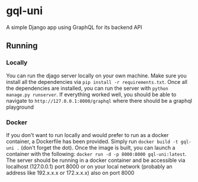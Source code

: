 # gql-uni
A simple Django app using GraphQL for its backend API

## Running
### Locally 
You can run the djago server locally on your own machine. Make sure you install all the dependencies via `pip install -r requirements.txt`. Once all the dependencies are installed, you can run the server with `python manage.py runserver`. If everything worked well, you should be able to navigate to `http://127.0.0.1:8000/graphql` where there should be a graphql playground 

### Docker
If you don't want to run locally and would prefer to run as a docker container, a Dockerfile has been provided. Simply run `docker build -t gql-uni .` (don't forget the dot). Once the image is built, you can launch a container with the following: `docker run -d -p 8000:8000 gql-uni:latest`. The server should be running in a docker container and be accessible via localhost (127.0.0.1) port 8000 or on your local network (probably an address like 192.x.x.x or 172.x.x.x) also on port 8000

